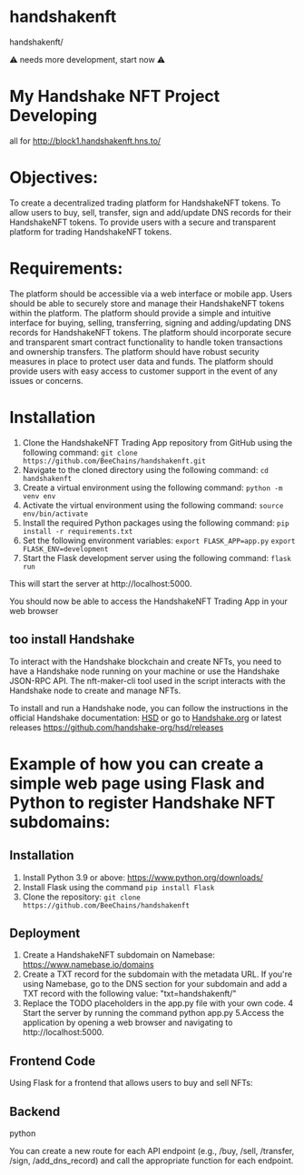 # handshakenft
handshakenft/ 

 ⚠ needs more development, start now ⚠
 
# My Handshake NFT Project Developing 

all for http://block1.handshakenft.hns.to/

# Objectives:

To create a decentralized trading platform for HandshakeNFT tokens.
To allow users to buy, sell, transfer, sign and add/update DNS records for their HandshakeNFT tokens.
To provide users with a secure and transparent platform for trading HandshakeNFT tokens.

# Requirements:

The platform should be accessible via a web interface or mobile app.
Users should be able to securely store and manage their HandshakeNFT tokens within the platform.
The platform should provide a simple and intuitive interface for buying, selling, transferring, signing and adding/updating DNS records for HandshakeNFT tokens.
The platform should incorporate secure and transparent smart contract functionality to handle token transactions and ownership transfers.
The platform should have robust security measures in place to protect user data and funds.
The platform should provide users with easy access to customer support in the event of any issues or concerns.

# Installation

1. Clone the HandshakeNFT Trading App repository from GitHub using the following command:
```git clone https://github.com/BeeChains/handshakenft.git```
2. Navigate to the cloned directory using the following command:
```cd handshakenft```
3. Create a virtual environment using the following command:
```python -m venv env```
4. Activate the virtual environment using the following command:
```source env/bin/activate```
5. Install the required Python packages using the following command:
```pip install -r requirements.txt```
6. Set the following environment variables:
```export FLASK_APP=app.py```
```export FLASK_ENV=development```
7. Start the Flask development server using the following command:
```flask run```

This will start the server at http://localhost:5000.

You should now be able to access the HandshakeNFT Trading App in your web browser


## too install Handshake

To interact with the Handshake blockchain and create NFTs, you need to have a Handshake node running on your machine or use the Handshake JSON-RPC API. The nft-maker-cli tool used in the script interacts with the Handshake node to create and manage NFTs.

To install and run a Handshake node, you can follow the instructions in the official Handshake documentation: <a href="https://hsd-dev.org/hsd">HSD</a> or go to <a href="https://handshake.org/">Handshake.org</a> or latest releases https://github.com/handshake-org/hsd/releases

# Example of how you can create a simple web page using Flask and Python to register Handshake NFT subdomains:

## Installation

1. Install Python 3.9 or above: https://www.python.org/downloads/
2. Install Flask using the command ```pip install Flask```
3. Clone the repository: ```git clone https://github.com/BeeChains/handshakenft```

## Deployment

1. Create a HandshakeNFT subdomain on Namebase: https://www.namebase.io/domains
2. Create a TXT record for the subdomain with the metadata URL. If you're using Namebase, go to the DNS section for your subdomain and add a TXT record with the    following value: "txt=handshakenft/"
3. Replace the TODO placeholders in the app.py file with your own code.
4 Start the server by running the command python app.py
5.Access the application by opening a web browser and navigating to http://localhost:5000.

## Frontend Code
Using Flask for a frontend that allows users to buy and sell NFTs:

## Backend
python

You can create a new route for each API endpoint (e.g., /buy, /sell, /transfer, /sign, /add_dns_record) and call the appropriate function for each endpoint.



